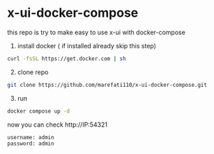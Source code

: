 # x-ui-docker-compose


this repo is try to make easy to use x-ui with docker-compose

1) install docker ( if installed already skip this step)

```bash
curl -fsSL https://get.docker.com | sh
```

2) clone repo

```bash
git clone https://github.com/marefati110/x-ui-docker-compose.git
``` 

3) run

```bash
docker compose up -d
```

now you can check http://IP:54321

```
username: admin
password: admin
```
